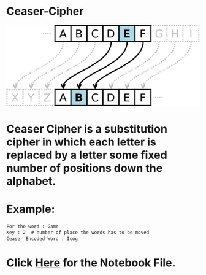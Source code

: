 # Ceaser-Cipher
<img src='Caesar_cipher_left_shift_of_3.svg.png'>

# Ceaser Cipher is a substitution cipher in which each letter is replaced by a letter some fixed number of positions down the alphabet.
# Example: 
    For the word : Game
    Key : 2  # number of place the words has to be moved
    Ceaser Encoded Word : Icog

# Click <a href='Caesar Cipher.ipynb'>Here</a> for the Notebook File.
